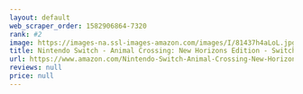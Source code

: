 ```yaml
---
layout: default 
﻿web_scraper_order: 1582906864-7320
rank: #2
image: https://images-na.ssl-images-amazon.com/images/I/81437h4aLoL.jpg
title: Nintendo Switch - Animal Crossing: New Horizons Edition - Switch
url: https://www.amazon.com/Nintendo-Switch-Animal-Crossing-New-Horizons/dp/B084DDDNRP/ref=zg_mw_videogames_2?_encoding=UTF8&psc=1&refRID=7CPRMDBM19Z4C6MKHK80
reviews: null
price: null
---
```

